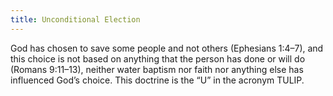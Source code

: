 ```yaml
---
title: Unconditional Election
---
```

God has chosen to save some people and not others (Ephesians 1:4–7), and this choice is not based on anything that the person has done or will do (Romans 9:11–13), neither water baptism nor faith nor anything else has influenced God’s choice. This doctrine is the “U” in the acronym TULIP.
